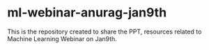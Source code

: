 # ml-webinar-anurag-jan9th
This is the repository created to share the PPT, resources related to Machine Learning Webinar on Jan9th.
